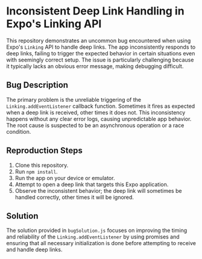 # Inconsistent Deep Link Handling in Expo's Linking API

This repository demonstrates an uncommon bug encountered when using Expo's `Linking` API to handle deep links. The app inconsistently responds to deep links, failing to trigger the expected behavior in certain situations even with seemingly correct setup.  The issue is particularly challenging because it typically lacks an obvious error message, making debugging difficult.

## Bug Description

The primary problem is the unreliable triggering of the `Linking.addEventListener` callback function.  Sometimes it fires as expected when a deep link is received, other times it does not. This inconsistency happens without any clear error logs, causing unpredictable app behavior. The root cause is suspected to be an asynchronous operation or a race condition.

## Reproduction Steps

1. Clone this repository.
2. Run `npm install`.
3. Run the app on your device or emulator.
4. Attempt to open a deep link that targets this Expo application.
5. Observe the inconsistent behavior; the deep link will sometimes be handled correctly, other times it will be ignored.

## Solution

The solution provided in `bugSolution.js` focuses on improving the timing and reliability of the `Linking.addEventListener` by using promises and ensuring that all necessary initialization is done before attempting to receive and handle deep links.